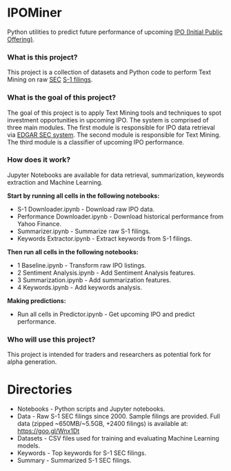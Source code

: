 # IPOMiner
Python utilities to predict future performance of upcoming [IPO (Initial Public Offering)](https://www.investopedia.com/terms/i/ipo.asp).

### What is this project?
This project is a collection of datasets and Python code to perform Text Mining on raw [SEC](https://www.sec.gov/ "Securities and Exchange Commission") [S-1 filings](https://www.investopedia.com/terms/s/sec-form-s-1.asp).

### What is the goal of this project?
The goal of this project is to apply Text Mining tools and techniques to spot investment opportunities in upcoming IPO. The system is comprised of three main modules. The first module is responsible for IPO data retrieval via [EDGAR SEC system](https://www.sec.gov/edgar/searchedgar/companysearch.html?). The second module is responsible for Text Mining. The third module is a classifier of upcoming IPO performance.

### How does it work?
Jupyter Notebooks are available for data retrieval, summarization, keywords extraction and Machine Learning.

__Start by running all cells in the following notebooks:__
- S-1 Downloader.ipynb - Download raw IPO data.
- Performance Downloader.ipynb - Download historical performance from Yahoo Finance.
- Summarizer.ipynb - Summarize raw S-1 filings.
- Keywords Extractor.ipynb - Extract keywords from S-1 filings.

__Then run all cells in the following notebooks:__
- 1 Baseline.ipynb - Transform raw IPO listings.
- 2 Sentiment Analysis.ipynb - Add Sentiment Analysis features.
- 3 Summarization.ipynb - Add summarization features.
- 4 Keywords.ipynb - Add keywords analysis.

__Making predictions:__
- Run all cells in Predictor.ipynb - Get upcoming IPO and predict performance.

### Who will use this project?
This project is intended for traders and researchers as potential fork for alpha generation.

# Directories
- Notebooks - Python scripts and Jupyter notebooks.
- Data - Raw S-1 SEC filings since 2000. Sample filings are provided. Full data (zipped ~650MB/~5.5GB, +2400 filings) is available at: https://goo.gl/Wnx1Dt
- Datasets - CSV files used for training and evaluating Machine Learning models.
- Keywords - Top keywords for S-1 SEC filings.
- Summary - Summarized S-1 SEC filings.
